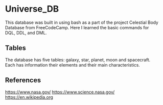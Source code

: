 # Universe_DB
This database was built in using bash as a part of the project Celestial Body Database from FreeCodeCamp. Here I learned the basic commands for DQL, DDL, and DML.

## Tables
The database has five tables: galaxy, star, planet, moon and spacecraft. Each has information their elements and their main characteristics. 

## References
https://www.nasa.gov/
https://www.science.nasa.gov/
https://en.wikipedia.org
